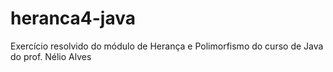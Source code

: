 # heranca4-java
Exercício resolvido do módulo de Herança e Polimorfismo do curso de Java do prof. Nélio Alves
